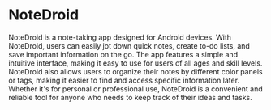 # NoteDroid
NoteDroid is a note-taking app designed for Android devices. With NoteDroid, users can easily jot down quick notes, create to-do lists, and save important information on the go.
The app features a simple and intuitive interface, making it easy to use for users of all ages and skill levels.
NoteDroid also allows users to organize their notes by different color panels or tags, making it easier to find and access specific information later.
Whether it's for personal or professional use, NoteDroid is a convenient and reliable tool for anyone who needs to keep track of their ideas and tasks.
